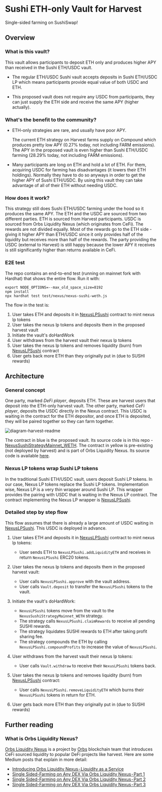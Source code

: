 # Sushi ETH-only Vault for Harvest

Single-sided farming on SushiSwap!

## Overview

### What is this vault?

This vault allows participants to deposit ETH only and produces higher APY than received in the Sushi ETH/USDC vault.

- The regular ETH/USDC Sushi vault accepts deposits in Sushi ETH/USDC LP which means participants provide equal value of both USDC and ETH.

- This proposed vault does not require any USDC from participants, they can just supply the ETH side and receive the same APY (higher actually).

### What's the benefit to the community?

- ETH-only strategies are rare, and usually have poor APY.

  The current ETH strategy on Harvest farms supply on Compound which produces pretty low APY (0.27% today, not including FARM emissions). The APY in the proposed vault is even higher than Sushi ETH/USDC farming (28.29% today, not including FARM emissions).

- Many participants are long on ETH and hold a lot of ETH. For them, acquiring USDC for farming has disadvantages (it lowers their ETH holdings). Normally they have to do so anyways in order to get the higher APY of Sushi ETH/USDC. By using this vault they can take advantage of all of their ETH without needing USDC.

### How does it work?

This strategy still does Sushi ETH/USDC farming under the hood so it produces the same APY. The ETH and the USDC are sourced from two different parties. ETH is sourced from Harvest participants. USDC is sourced from Orbs Liquidity Nexus (which originates from CeFi). The rewards are not divided equally. Most of the rewards go to the ETH side - giving it higher APY than ETH/USDC since it only provides half of the liquidity but receives more than half of the rewards. The party providing the USDC (external to Harvest) is still happy because the lower APY it receives is still significantly higher than returns available in CeFi.

### E2E test

The repo contains an end-to-end test (running on mainnet fork with Hardhat) that shows the entire flow. Run it with:

```
export NODE_OPTIONS=--max_old_space_size=8192
npm install
npx hardhat test test/nexus/nexus-sushi-weth.js
```

The flow in the test is:

1. User takes ETH and deposits it in [NexusLPSushi](https://github.com/orbs-network/nexus-sushiswap) contract to mint nexus lp tokens
2. User takes the nexus lp tokens and deposits them in the proposed harvest vault
3. Initiate the vault's doHardWork
4. User withdraws from the harvest vault their nexus lp tokens
5. User takes the nexus lp tokens and removes liquidity (burn) from [NexusLPSushi](https://github.com/orbs-network/nexus-sushiswap) contract
6. User gets back more ETH than they originally put in (due to SUSHI rewards)

## Architecture

### General concept

One party, marked _DeFi player_, deposits ETH. These are harvest users that deposit into the ETH-only harvest vault. The other party, marked _CeFi player_, deposits the USDC directly in the Nexus contract. This USDC is waiting in the contract for the ETH depositor, and once ETH is deposited, they will be paired together so they can farm together.

![diagram-harvest-readme](https://user-images.githubusercontent.com/6762255/113876704-a7d1ed80-97c0-11eb-9c40-512960f46f59.png)

The contract in blue is the proposed vault. Its source code is in this repo - [NexusSushiStrategyMainnet_WETH](NexusSushiStrategyMainnet_WETH.sol). The contract in yellow is pre-existing (not deployed by harvest) and is part of Orbs Liquidity Nexus. Its source code is available [here](https://github.com/orbs-network/nexus-sushiswap).

### Nexus LP tokens wrap Sushi LP tokens

In the traditional Sushi ETH/USDC vault, users deposit Sushi LP tokens. In our case, Nexus LP tokens replace the Sushi LP tokens. Implementation wise, Nexus LP is a very thin wrapper around Sushi LP. This wrapper provides the pairing with USDC that is waiting in the Nexus LP contract. The contract implementing the Nexus LP wrapper is [NexusLPSushi](https://github.com/orbs-network/nexus-sushiswap).

### Detailed step by step flow

This flow assumes that there is already a large amount of USDC waiting in [NexusLPSushi](https://github.com/orbs-network/nexus-sushiswap). This USDC is deployed in advance.

1. User takes ETH and deposits it in [NexusLPSushi](https://github.com/orbs-network/nexus-sushiswap) contract to mint nexus lp tokens:

   - User sends ETH to `NexusLPSushi.addLiquidityETH` and receives in return `NexusLPSushi` ERC20 tokens.

2. User takes the nexus lp tokens and deposits them in the proposed harvest vault:

   - User calls `NexusLPSushi.approve` with the vault address.
   - User calls `Vault.deposit` to transfer the `NexusLPSushi` tokens to the vault.

3. Initiate the vault's doHardWork:

   - `NexusLPSushi` tokens move from the vault to the `NexusSushiStrategyMainnet_WETH` strategy.
   - The strategy calls `NexusLPSushi.claimRewards` to receive all pending SUSHI rewards.
   - The strategy liquidates SUSHI rewards to ETH after taking profit sharing fee.
   - The strategy compounds the ETH by calling `NexusLPSushi.compoundProfits` to increase the value of `NexusLPSushi`.

4. User withdraws from the harvest vault their nexus lp tokens:

   - User calls `Vault.withdraw` to receive their `NexusLPSushi` tokens back.

5. User takes the nexus lp tokens and removes liquidity (burn) from [NexusLPSushi](https://github.com/orbs-network/nexus-sushiswap) contract:

   - User calls `NexusLPSushi.removeLiquidityETH` which burns their `NexusLPSushi` tokens in return for ETH.

6. User gets back more ETH than they originally put in (due to SUSHI rewards)

## Further reading

### What is Orbs Liquidity Nexus?

[Orbs Liquidity Nexus](https://nexus.orbs.com) is a project by [Orbs](https://orbs.com) blockchain team that introduces CeFi sourced liquidity to popular DeFi projects like harvest. Here are some Medium posts that explain in more detail:

- [Introducing Orbs Liquidity Nexus - Liquidity as a Service](https://medium.com/@talkol/introducing-orbs-liquidity-nexus-liquidity-as-a-service-1c022c8f2d43)
- [Single Sided-Farming on Any DEX Via Orbs Liquidity Nexus - Part 1](https://medium.com/@talkol/single-sided-farming-on-any-dex-via-orbs-liquidity-nexus-part-1-520051f940d5)
- [Single Sided-Farming on Any DEX Via Orbs Liquidity Nexus - Part 2](https://medium.com/@talkol/single-sided-farming-on-any-dex-via-orbs-liquidity-nexus-part-2-824e58057cb5)
- [Single Sided-Farming on Any DEX Via Orbs Liquidity Nexus - Part 3](https://medium.com/@talkol/single-sided-farming-on-any-dex-via-orbs-liquidity-nexus-part-3-fb75efb2f91f)

